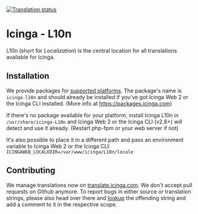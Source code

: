 <a href="http://translate.icinga.com/engage/icinga/">
<img src="http://translate.icinga.com/widgets/icinga/-/287x66-white.png" alt="Translation status" />
</a>

# Icinga - L10n

L10n (short for *Localization*) is the central location for all translations available
for Icinga.

## Installation

We provide packages for [supported platforms](https://icinga.com/subscription/support-details/).
The package's name is `icinga-l10n` and should already be installed if you've got Icinga Web 2
or the Icinga CLI installed. (More info at https://packages.icinga.com)

If there's no package available for your platform, install Icinga L10n in `/usr/share/icinga-L10n`
and Icinga Web 2 or the Icinga CLI (v2.8+) will detect and use it already. (Restart php-fpm or your
web server if not)

It's also possible to place it in a different path and pass an environment variable to Icinga Web 2
or the Icinga CLI: `ICINGAWEB_LOCALEDIR=/var/www/icinga/L10n/locale`

## Contributing

We manage translations now on [translate.icinga.com](https://translate.icinga.com/engage/icinga/).
We don't accept pull requests on Github anymore. To report bugs in either source or translation
strings, please also head over there and [lookup](https://translate.icinga.com/projects/icinga/#search)
the offending string and add a comment to it in the respective scope.
